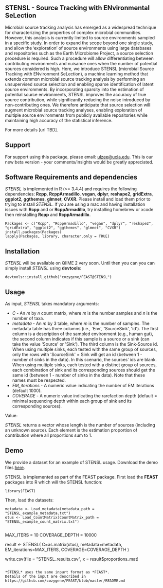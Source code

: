 STENSL - Source Tracking with ENvironmental SeLection
-----------------------

Microbial source tracking analysis has emerged as a widespread technique for characterizing the properties of complex microbial communities. However, this analysis is currently limited to source environments sampled in a specific study. In order to expand the scope beyond one single study, and allow the ‘exploration’ of source environments using large databases and repositories such as the Earth Microbiome Project, a source selection procedure is required.  Such a procedure will allow differentiating between contributing environments and nuisance ones when the number of potential sources considered is high. Here, we introduce STENSL (microbial Source Tracking with ENvironment SeLection), a machine learning method that extends common microbial source tracking analysis by performing an unsupervised source selection and enabling sparse identification of latent source environments. By incorporating sparsity into the estimation of potential source environments, STENSL improves the accuracy of true source contribution, while significantly reducing the noise introduced by non-contributing ones. We therefore anticipate that source selection will augment microbial source tracking analyses, enabling exploration of multiple source environments from publicly available repositories while maintaining high accuracy of the statistical inference. 

For more details [url TBD].


Support
-----------------------

For support using this package, please email: ulzee@ucla.edu. This is our new beta version - your comments/insights would be greatly appreciated. 


Software Requirements and dependencies
-----------------------

*STENSL* is implemented in R (>= 3.4.4) and requires the following dependencies: **Rcpp**, **RcppArmadillo**, **vegan**, **dplyr**, **reshape2**, **gridExtra**, **ggplot2**, **ggthemes**, **glmnet**, **CVXR**. Please install and load them prior to trying to install *STENSL*. If you are using a mac and having installation issues with **Rcpp** and or **RcppArmadillo**, try installing homebrew or xcode then reinstalling **Rcpp** and **RcppArmadillo**. 


```
Packages <- c("Rcpp", "RcppArmadillo", "vegan", "dplyr", "reshape2", "gridExtra", "ggplot2", "ggthemes", "glmnet", "CVXR")
install.packages(Packages)
lapply(Packages, library, character.only = TRUE)

```


Installation
---------------------------

*STENSL* will be available on QIIME 2 very soon. Until then you can you can simply install *STENSL* using **devtools**: 
```
devtools::install_github("cozygene/FEAST@STENSL")
```

## Usage
As input, *STENSL* takes mandatory arguments:

- _C_ - An _m_ by _n_ count matrix, where _m_ is the number samples and _n_ is the number of taxa.
- _metadata_ - An _m_ by 3 table, where _m_ is the number of samples. The metadata table has three columns (i.e., 'Env', 'SourceSink', 'id'). The first column is a description of the sampled environment (e.g., human gut), the second column indicates if this sample is a source or a sink (can take the value 'Source' or 'Sink'). The third column is the Sink-Source id. When using multiple sinks, each tested with the same group of sources, only the rows with 'SourceSink' = Sink will get an id (between 1 - number of sinks in the data). In this scenario, the sources’ ids are blank. When using multiple sinks, each tested with a distinct group of sources, each combination of sink and its corresponding sources should get the same id (between 1 - number of sinks in the data). Note that these names must be respected.
- _EM_iterations_ - A numeric value indicating the number of EM iterations (default 1000).
- _COVERAGE_ - A numeric value indicating the rarefaction depth (default = minimal sequencing depth within each group of sink and its corresponding sources).

Value: 

*STENSL* returns a vector whose length is the number of sources (including an unknown source). Each element is the estimation proportion of contribution where all proportions sum to 1.

<!-- *STENSL* returns an S1 by S2 matrix P, where S1 is the number sinks and S2 is the number of sources (including an unknown source). Each row in matrix P sums to 1. Pij is the contribution of source j to sink i. If Pij == NA it indicates that source j was not used in the analysis of sink i. *FEAST* will save the file "demo_FEAST.txt" (a file containing matrix P) . -->




Demo
-----------------------
We provide a dataset for an example of STENSL usage. Download the demo files <a href="https://github.com/cozygene/FEAST/tree/STENSL/Data_files">here</a>.

STENSL is implemented as part of the FEAST package.
First load the **FEAST** packages into R which will the STENSL function:
```
library(FEAST)
```

Then, load the datasets:
```
metadata <- Load_metadata(metadata_path = "STENSL_example_metadata.txt")
otus <- Load_CountMatrix(CountMatrix_path = "STENSL_example_count_matrix.txt")


```
MAX_ITERS = 10
COVERAGE_DEPTH = 10000

result <- STENSL(
  C=as.matrix(otus),
  metadata=metadata,
  EM_iterations=MAX_ITERS,
  COVERAGE=COVERAGE_DEPTH
)

write.csv(file = "STENSL_results.csv", x = result$proportions_mat)
```

*STENSL* uses the same inpurt format as *FEAST*.
Details of the input are described in https://github.com/cozygene/FEAST/blob/master/README.md

